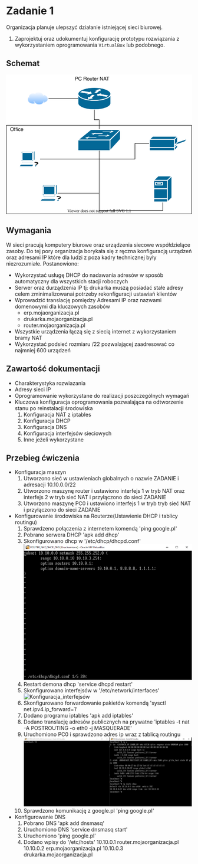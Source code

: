 # Zadanie 1

Organizacja planuje ulepszyć działanie istniejącej sieci biurowej.

1. Zaprojektuj oraz udokumentuj konfigurację prototypu rozwiązania z wykorzystaniem oprogramowania ``VirtualBox`` lub podobnego. 

## Schemat

![zadanie 1](office.svg)

## Wymagania

W sieci pracują komputery biurowe oraz urządzenia siecowe współdzielące zasoby. Do tej pory organizacja borykała się z ręczna konfiguracją urządzeń oraz adresami IP które dla ludzi z poza kadry technicznej były niezrozumiałe. Postanowiono:

* Wykorzystać usługę DHCP do nadawania adresów w sposób automatyczny dla wszystkich stacji roboczych
* Serwer oraz durządzenia IP tj: drukarka muszą posiadać stałe adresy celem zminimalizowanai potrzeby rekonfiguracji ustawiań klientów
* Wprowadzić translację pomiędzy Adresami IP oraz nazwami domenowymi dla kluczowych zasobów
   - erp.mojaorganizacja.pl
   - drukarka.mojaorganizacja.pl
   - router.mojaorganizacja.pl
* Wszystkie urządzenia łączą się z siecią internet z wykorzystaniem bramy NAT
* Wykorzystać podsieć rozmiaru /22 pozwalającej zaadresować co najmniej 600 urządzeń

## Zawartość dokumentacji

 * Charakterystyka rozwiazania 
 * Adresy sieci IP
 * Oprogramowanie wykorzystane do realizacji poszczególnych wymagań
 * Kluczowa konfiguracja oprogramowania pozwalająca na odtworzenie stanu po reinstalacji środowiska
    1. Konfiguracja NAT z iptables 
    2. Konfiguracja DHCP
    3. Konfiguracja DNS
    4. Konfiguracja interfejsów sieciowych
    5. Inne jeżeli wykorzystane


## Przebieg ćwiczenia
   * Konfiguracja maszyn
      1. Utworzono sieć w ustawieniach globalnych o nazwie ZADANIE i adresacji 10.10.0.0/22
      2. Utworzono maszynę router i ustawiono interfejs 1 w tryb NAT oraz interfejs 2 w tryb sieć NAT i przyłączono do sieci ZADANIE
      3. Utworzono maszynę PC0 i ustawiono interfejs 1 w tryb tryb sieć NAT i przyłączono do sieci ZADANIE
   * Konfigurowanie środowiska na Routerze(Ustawienie DHCP i tablicy routingu)
      1. Sprawdzeno połączenia z internetem komendą 'ping google.pl'
      2. Pobrano serwera DHCP 'apk add dhcp'
      3. Skonfigurowano dhcp w '/etc/dhcp/dhcpd.conf'
      ![Konfiguracja_DHCP](Konfiguracja_DHCP.png)
      4. Restart demona dhcp 'service dhcpd restart'
      5. Skonfigurowano interfejsów w '/etc/network/interfaces'
      ![Konfiguracja_interfejsów](Konfiguracja_interfejsów.png)
      6. Skonfigurowano forwardowanie pakietów komendą 'sysctl net.ipv4.ip_forward=1'
      7. Dodano programu iptables 'apk add iptables'
      8. Dodano translację adresów publicznych na prywatne 'iptables -t nat -A POSTROUTING -o eth0 -j MASQUERADE'
      9. Uruchomiono PC0 i sprawdzono adres ip wraz z tablicą routingu
      ![Sprawdzenie ustawienia na PC0](Test.png)
      10. Sprawdzono komunikację z google.pl 'ping google.pl'
   * Konfigurowanie DNS
      1. Pobrano DNS 'apk add dnsmasq'
      2. Uruchomiono DNS 'service dnsmasq start'
      3. Uruchomiono 'ping google.pl'
      4. Dodano wpisy do '/etc/hosts'
         10.10.0.1   router.mojaorganizacja.pl
         10.10.0.2   erp.mojaorganizacja.pl
         10.10.0.3   drukarka.mojaorganizacja.pl